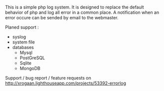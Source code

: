This is a simple php log system. It is designed to replace the default
behavior of php and log all error in a common place. A notification when an
error occure can be sended by email to the webmaster.

Planed support :

* syslog
* system file
* databases
  * Mysql
  * PostGreSQL
  * Sqlite
  * MongoDB

Support / bug report / feature requests on http://xrogaan.lighthouseapp.com/projects/53392-errorlog
